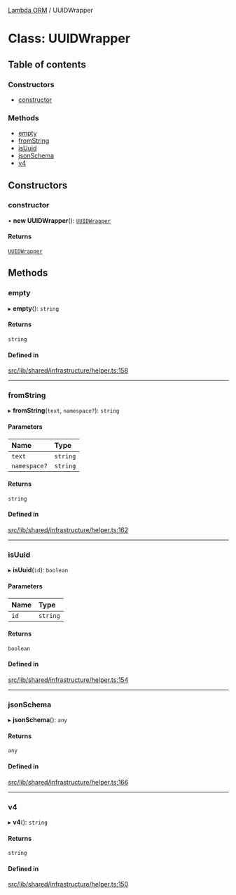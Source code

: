 [Lambda ORM](../README.md) / UUIDWrapper

# Class: UUIDWrapper

## Table of contents

### Constructors

- [constructor](UUIDWrapper.md#constructor)

### Methods

- [empty](UUIDWrapper.md#empty)
- [fromString](UUIDWrapper.md#fromstring)
- [isUuid](UUIDWrapper.md#isuuid)
- [jsonSchema](UUIDWrapper.md#jsonschema)
- [v4](UUIDWrapper.md#v4)

## Constructors

### constructor

• **new UUIDWrapper**(): [`UUIDWrapper`](UUIDWrapper.md)

#### Returns

[`UUIDWrapper`](UUIDWrapper.md)

## Methods

### empty

▸ **empty**(): `string`

#### Returns

`string`

#### Defined in

[src/lib/shared/infrastructure/helper.ts:158](https://github.com/lambda-orm/lambdaorm-base/blob/b017793ac4f59142bbdc92360d810523dacc7525/src/lib/shared/infrastructure/helper.ts#L158)

___

### fromString

▸ **fromString**(`text`, `namespace?`): `string`

#### Parameters

| Name | Type |
| :------ | :------ |
| `text` | `string` |
| `namespace?` | `string` |

#### Returns

`string`

#### Defined in

[src/lib/shared/infrastructure/helper.ts:162](https://github.com/lambda-orm/lambdaorm-base/blob/b017793ac4f59142bbdc92360d810523dacc7525/src/lib/shared/infrastructure/helper.ts#L162)

___

### isUuid

▸ **isUuid**(`id`): `boolean`

#### Parameters

| Name | Type |
| :------ | :------ |
| `id` | `string` |

#### Returns

`boolean`

#### Defined in

[src/lib/shared/infrastructure/helper.ts:154](https://github.com/lambda-orm/lambdaorm-base/blob/b017793ac4f59142bbdc92360d810523dacc7525/src/lib/shared/infrastructure/helper.ts#L154)

___

### jsonSchema

▸ **jsonSchema**(): `any`

#### Returns

`any`

#### Defined in

[src/lib/shared/infrastructure/helper.ts:166](https://github.com/lambda-orm/lambdaorm-base/blob/b017793ac4f59142bbdc92360d810523dacc7525/src/lib/shared/infrastructure/helper.ts#L166)

___

### v4

▸ **v4**(): `string`

#### Returns

`string`

#### Defined in

[src/lib/shared/infrastructure/helper.ts:150](https://github.com/lambda-orm/lambdaorm-base/blob/b017793ac4f59142bbdc92360d810523dacc7525/src/lib/shared/infrastructure/helper.ts#L150)
